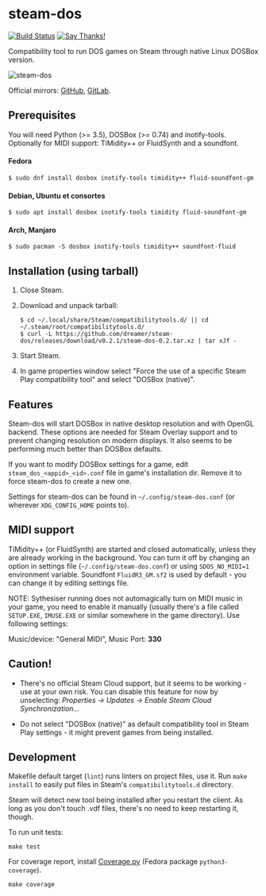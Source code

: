 # steam-dos

[![Build Status](https://travis-ci.com/dreamer/steam-dos.svg?branch=master)](https://travis-ci.com/dreamer/steam-dos)
[![Say Thanks!](https://img.shields.io/badge/Say%20Thanks-!-1EAEDB.svg)](https://saythanks.io/to/dreamer)


Compatibility tool to run DOS games on Steam through native Linux DOSBox version.

![steam-dos](https://user-images.githubusercontent.com/3967/57303584-f448b600-70dd-11e9-91f9-e7f45a8157f5.png)

Official mirrors:
[GitHub](https://github.com/dreamer/steam-dos),
[GitLab](https://gitlab.com/dreamer-tan/steam-dos).

## Prerequisites

You will need Python (>= 3.5), DOSBox (>= 0.74) and inotify-tools.
Optionally for MIDI support: TiMidity++ or FluidSynth and a soundfont.

#### Fedora

    $ sudo dnf install dosbox inotify-tools timidity++ fluid-soundfont-gm

#### Debian, Ubuntu et consortes

    $ sudo apt install dosbox inotify-tools timidity fluid-soundfont-gm

#### Arch, Manjaro

    $ sudo pacman -S dosbox inotify-tools timidity++ soundfont-fluid


## Installation (using tarball)

1. Close Steam.
2. Download and unpack tarball:

       $ cd ~/.local/share/Steam/compatibilitytools.d/ || cd ~/.steam/root/compatibilitytools.d/
       $ curl -L https://github.com/dreamer/steam-dos/releases/download/v0.2.1/steam-dos-0.2.tar.xz | tar xJf -

3. Start Steam.
4. In game properties window select "Force the use of a specific Steam Play
   compatibility tool" and select "DOSBox (native)".


## Features

Steam-dos will start DOSBox in native desktop resolution and with OpenGL backend.
These options are needed for Steam Overlay support and to prevent changing resolution
on modern displays.  It also seems to be performing much better than DOSBox defaults.

If you want to modify DOSBox settings for a game, edit `steam_dos_<appid>_<id>.conf`
file in game's installation dir. Remove it to force steam-dos to create a new one.

Settings for steam-dos can be found in `~/.config/steam-dos.conf` (or wherever
`XDG_CONFIG_HOME` points to).

## MIDI support

TiMidity++ (or FluidSynth) are started and closed automatically, unless they are already
working in the background.  You can turn it off by changing an option in settings file
(`~/.config/steam-dos.conf`) or using `SDOS_NO_MIDI=1` environment variable.
Soundfont `FluidR3_GM.sf2` is used by default - you can change it by editing settings file.

NOTE: Sythesiser running does not automagically turn on MIDI music in your game,
you need to enable it manually (usually there's a file called `SETUP.EXE`,
`IMUSE.EXE` or similar somewhere in the game directory). Use following settings:

Music/device: "General MIDI", Music Port: **330**

## Caution!

* There's no official Steam Cloud support, but it seems to be working - use at your
  own risk. You can disable this feature for now by unselecting:
 *Properties → Updates → Enable Steam Cloud Synchronization…*

* Do not select "DOSBox (native)" as default compatibility tool in Steam Play
  settings - it might prevent games from being installed.

## Development

Makefile default target (`lint`) runs linters on project files, use it.
Run `make install` to easily put files in Steam's `compatibilitytools.d`
directory.

Steam will detect new tool being installed after you restart the client.
As long as you don't touch .vdf files, there's no need to keep restarting
it, though.

To run unit tests:

    make test

For coverage report, install [Coverage.py](https://coverage.readthedocs.io/)
(Fedora package `python3-coverage`).

    make coverage
